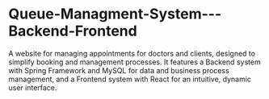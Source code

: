 # Queue-Managment-System---Backend-Frontend
A website for managing appointments for doctors and clients, designed to simplify booking and management processes. It features a Backend system with Spring Framework and MySQL for data and business process management, and a Frontend system with React for an intuitive, dynamic user interface.
